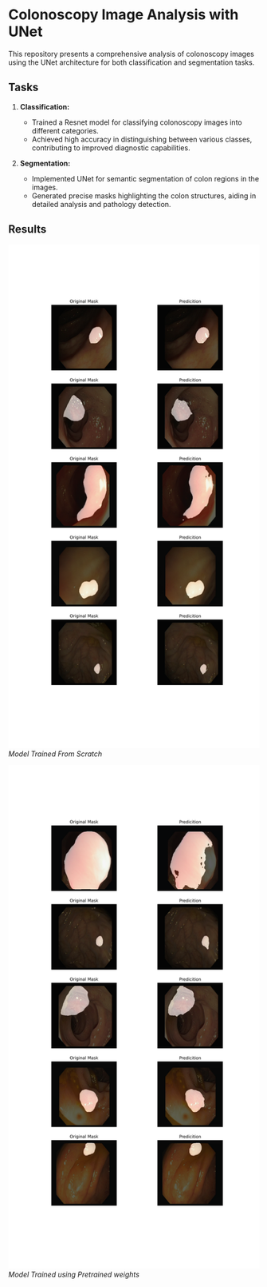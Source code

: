 # Colonoscopy Image Analysis with UNet
This repository presents a comprehensive analysis of colonoscopy images using the UNet architecture for both classification and segmentation tasks.

## Tasks

1. **Classification:**
   - Trained a Resnet model for classifying colonoscopy images into different categories.
   - Achieved high accuracy in distinguishing between various classes, contributing to improved diagnostic capabilities.

2. **Segmentation:**
   - Implemented UNet for semantic segmentation of colon regions in the images.
   - Generated precise masks highlighting the colon structures, aiding in detailed analysis and pathology detection.

## Results
![Cluster 1](CVC_Results/CVC-ClinicDB_scratch_330.png)
*Model Trained From Scratch*

![Cluster 2](CVC_Results/CVC-ClinicDB_Pretrain_230.png)
*Model Trained using Pretrained weights*

